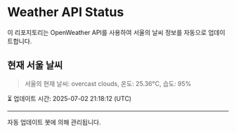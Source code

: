 
# Weather API Status

이 리포지토리는 OpenWeather API를 사용하여 서울의 날씨 정보를 자동으로 업데이트합니다.

## 현재 서울 날씨
> 서울의 현재 날씨: overcast clouds, 온도: 25.36°C, 습도: 95%

⏳ 업데이트 시간: 2025-07-02 21:18:12 (UTC)

---
자동 업데이트 봇에 의해 관리됩니다.
